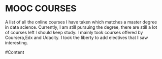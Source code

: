 # MOOC COURSES

A list of all the online courses I have taken which matches a master degree in data science. Currently, I am still pursuing the degree, there are still a lot of courses left I should keep study. I mainly took courses offered by Coursera,Edx and Udacity. I took the liberty to add electives that I saw interesting. 

#Content

